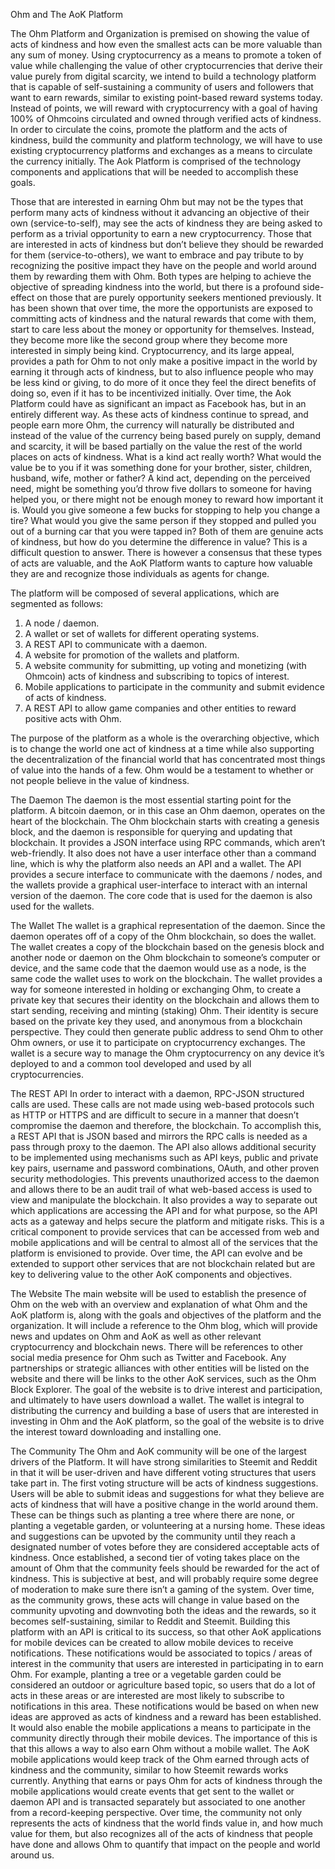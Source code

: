 Ohm and The AoK Platform

The Ohm Platform and Organization is premised on showing the value of acts of kindness and how even the smallest acts can be more valuable than any sum of money. Using cryptocurrency as a means to promote a token of value while challenging the value of other cryptocurrencies that derive their value purely from digital scarcity, we intend to build a technology platform that is capable of self-sustaining a community of users and followers that want to earn rewards, similar to existing point-based reward systems today. Instead of points, we will reward with cryptocurrency with a goal of having 100% of Ohmcoins circulated and owned through verified acts of kindness. In order to circulate the coins, promote the platform and the acts of kindness, build the community and platform technology, we will have to use existing cryptocurrency platforms and exchanges as a means to circulate the currency initially. The Aok Platform is comprised of the technology components and applications that will be needed to accomplish these goals.

Those that are interested in earning Ohm but may not be the types that perform many acts of kindness without it advancing an objective of their own (service-to-self), may see the acts of kindness they are being asked to perform as a trivial opportunity to earn a new cryptocurrency. Those that are interested in acts of kindness but don’t believe they should be rewarded for them (service-to-others), we want to embrace and pay tribute to by recognizing the positive impact they have on the people and world around them by rewarding them with Ohm. Both types are helping to achieve the objective of spreading kindness into the world, but there is a profound side-effect on those that are purely opportunity seekers mentioned previously. It has been shown that over time, the more the opportunists are exposed to committing acts of kindness and the natural rewards that come with them, start to care less about the money or opportunity for themselves. Instead, they become more like the second group where they become more interested in simply being kind. Cryptocurrency, and its large appeal, provides a path for Ohm to not only make a positive impact in the world by earning it through acts of kindness, but to also influence people who may be less kind or giving, to do more of it once they feel the direct benefits of doing so, even if it has to be incentivized initially. Over time, the Aok Platform could have as significant an impact as Facebook has, but in an entirely different way. As these acts of kindness continue to spread, and people earn more Ohm, the currency will naturally be distributed and instead of the value of the currency being based purely on supply, demand and scarcity, it will be based partially on the value the rest of the world places on acts of kindness. What is a kind act really worth? What would the value be to you if it was something done for your brother, sister, children, husband, wife, mother or father? A kind act, depending on the perceived need, might be something you’d throw five dollars to someone for having helped you, or there might not be enough money to reward how important it is. Would you give someone a few bucks for stopping to help you change a tire? What would you give the same person if they stopped and pulled you out of a burning car that you were tapped in? Both of them are genuine acts of kindness, but how do you determine the difference in value? This is a difficult question to answer. There is however a consensus that these types of acts are valuable, and the AoK Platform wants to capture how valuable they are and recognize those individuals as agents for change.

The platform will be composed of several applications, which are segmented as follows:
1. A node / daemon.
2. A wallet or set of wallets for different operating systems.
3. A REST API to communicate with a daemon.
4. A website for promotion of the wallets and platform.
5. A website community for submitting, up voting and monetizing (with Ohmcoin) acts of kindness and subscribing to topics of interest.
6. Mobile applications to participate in the community and submit evidence of acts of kindness.
7. A REST API to allow game companies and other entities to reward positive acts with Ohm.

The purpose of the platform as a whole is the overarching objective, which is to change the world one act of kindness at a time while also supporting the decentralization of the financial world that has concentrated most things of value into the hands of a few. Ohm would be a testament to whether or not people believe in the value of kindness.

The Daemon
The daemon is the most essential starting point for the platform. A bitcoin daemon, or in this case an Ohm daemon, operates on the heart of the blockchain. The Ohm blockchain starts with creating a genesis block, and the daemon is responsible for querying and updating that blockchain. It provides a JSON interface using RPC commands, which aren’t web-friendly. It also does not have a user interface other than a command line, which is why the platform also needs an API and a wallet. The API provides a secure interface to communicate with the daemons / nodes, and the wallets provide a graphical user-interface to interact with an internal version of the daemon. The core code that is used for the daemon is also used for the wallets.

The Wallet
The wallet is a graphical representation of the daemon. Since the daemon operates off of a copy of the Ohm blockchain, so does the wallet. The wallet creates a copy of the blockchain based on the genesis block and another node or daemon on the Ohm blockchain to someone’s computer or device, and the same code that the daemon would use as a node, is the same code the wallet uses to work on the blockchain. The wallet provides a way for someone interested in holding or exchanging Ohm, to create a private key that secures their identity on the blockchain and allows them to start sending, receiving and minting (staking) Ohm. Their identity is secure based on the private key they used, and anonymous from a blockchain perspective. They could then generate public address to send Ohm to other Ohm owners, or use it to participate on cryptocurrency exchanges. The wallet is a secure way to manage the Ohm cryptocurrency on any device it’s deployed to and a common tool developed and used by all cryptocurrencies.

The REST API
In order to interact with a daemon, RPC-JSON structured calls are used. These calls are not made using web-based protocols such as HTTP or HTTPS and are difficult to secure in a manner that doesn’t compromise the daemon and therefore, the blockchain. To accomplish this, a REST API that is JSON based and mirrors the RPC calls is needed as a pass through proxy to the daemon. The API also allows additional security to be implemented using mechanisms such as API keys, public and private key pairs, username and password combinations, OAuth, and other proven security methodologies. This prevents unauthorized access to the daemon and allows there to be an audit trail of what web-based access is used to view and manipulate the blockchain. It also provides a way to separate out which applications are accessing the API and for what purpose, so the API acts as a gateway and helps secure the platform and mitigate risks. This is a critical component to provide services that can be accessed from web and mobile applications and will be central to almost all of the services that the platform is envisioned to provide. Over time, the API can evolve and be extended to support other services that are not blockchain related but are key to delivering value to the other AoK components and objectives.

The Website
The main website will be used to establish the presence of Ohm on the web with an overview and explanation of what Ohm and the AoK platform is, along with the goals and objectives of the platform and the organization. It will include a reference to the Ohm blog, which will provide news and updates on Ohm and AoK as well as other relevant cryptocurrency and blockchain news. There will be references to other social media presence for Ohm such as Twitter and Facebook. Any partnerships or strategic alliances with other entities will be listed on the website and there will be links to the other AoK services, such as the Ohm Block Explorer. The goal of the website is to drive interest and participation, and ultimately to have users download a wallet. The wallet is integral to distributing the currency and building a base of users that are interested in investing in Ohm and the AoK platform, so the goal of the website is to drive the interest toward downloading and installing one.

The Community
The Ohm and AoK community will be one of the largest drivers of the Platform. It will have strong similarities to Steemit and Reddit in that it will be user-driven and have different voting structures that users take part in. The first voting structure will be acts of kindness suggestions. Users will be able to submit ideas and suggestions for what they believe are acts of kindness that will have a positive change in the world around them. These can be things such as planting a tree where there are none, or planting a vegetable garden, or volunteering at a nursing home. These ideas and suggestions can be upvoted by the community until they reach a designated number of votes before they are considered acceptable acts of kindness. Once established, a second tier of voting takes place on the amount of Ohm that the community feels should be rewarded for the act of kindness. This is subjective at best, and will probably require some degree of moderation to make sure there isn’t a gaming of the system. Over time, as the community grows, these acts will change in value based on the community upvoting and downvoting both the ideas and the rewards, so it becomes self-sustaining, similar to Reddit and Steemit. Building this platform with an API is critical to its success, so that other AoK applications for mobile devices can be created to allow mobile devices to receive notifications. These notifications would be associated to topics / areas of interest in the community that users are interested in participating in to earn Ohm. For example, planting a tree or a vegetable garden could be considered an outdoor or agriculture based topic, so users that do a lot of acts in these areas or are interested are most likely to subscribe to notifications in this area. These notifications would be based on when new ideas are approved as acts of kindness and a reward has been established. It would also enable the mobile applications a means to participate in the community directly through their mobile devices. The importance of this is that this allows a way to also earn Ohm without a mobile wallet. The AoK mobile applications would keep track of the Ohm earned through acts of kindness and the community, similar to how Steemit rewards works currently. Anything that earns or pays Ohm for acts of kindness through the mobile applications would create events that get sent to the wallet or daemon API and is transacted separately but associated to one another from a record-keeping perspective. Over time, the community not only represents the acts of kindness that the world finds value in, and how much value for them, but also recognizes all of the acts of kindness that people have done and allows Ohm to quantify that impact on the people and world around us.

